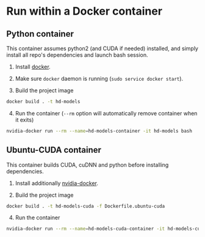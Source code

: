 # Run within a Docker container
## Python container
This container assumes python2 (and CUDA if needed) installed, and simply install all repo's dependencies and launch bash session.

1) Install [docker](https://docs.docker.com/engine/installation/linux/docker-ce).

2) Make sure `docker` daemon is running (`sudo service docker start`).

3) Build the project image
```bash
docker build . -t hd-models
```
4) Run the container (`--rm` option will automatically remove container when it exits)
```bash
nvidia-docker run --rm --name=hd-models-container -it hd-models bash
```

## Ubuntu-CUDA container
This container builds CUDA, cuDNN and python before installing dependencies.

1) Install additionally [nvidia-docker](https://github.com/NVIDIA/nvidia-docker).

3) Build the project image
```bash
docker build . -t hd-models-cuda -f Dockerfile.ubuntu-cuda
```
4) Run the container
```bash
nvidia-docker run --rm --name=hd-models-cuda-container -it hd-models-cuda
```
